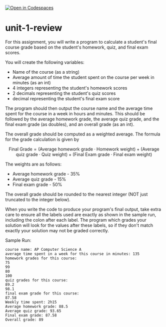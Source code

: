 [![Open in Codespaces](https://classroom.github.com/assets/launch-codespace-2972f46106e565e64193e422d61a12cf1da4916b45550586e14ef0a7c637dd04.svg)](https://classroom.github.com/open-in-codespaces?assignment_repo_id=15929558)
# unit-1-review

For this assignment, you will write a program to calculate a student's final course grade based on the student's homework, quiz, and final exam scores.

You will create the following variables:
* Name of the course (as a string)
* Average amount of time the student spent on the course per week in minutes (as an int)
* 4 integers representing the student's homework scores
* 2 decimals representing the student's quiz scores
* decimal representing the student's final exam score

The program should then output the course name and the average time spent for the course in a week in hours and minutes. This should be followed by the average homework grade, the average quiz grade, and the final exam grade (as doubles), and an overall grade (as an int).

The overall grade should be computed as a weighted average. The formula for the grade calculation is given by

$$ \text{Final Grade} = (\text{Average homework grade} \cdot \text{Homework weight}) + (\text{Average quiz grade} \cdot \text{Quiz weight}) + (\text{Final Exam grade} \cdot \text{Final exam weight}) $$

The weights are as follows:

* Average homework grade - 35%
* Average quiz grade - 15%
* Final exam grade - 50%

The overall grade should be rounded to the nearest integer (NOT just truncated to the integer below).

When you write the code to produce your program's final output, take extra care to ensure all the labels used are exactly as shown in the sample run, including the colon after each label. The program which grades your solution will look for the values after these labels, so if they don't match exactly your solution may not be graded correctly.

Sample Run:
```
course name: AP Computer Science A
average time spent in a week for this course in minutes: 135
homework grades for this course:
75
99
80
100
quiz grades for this course:
89.2
98.1
final exam grade for this course:
87.58
Weekly time spent: 2h15
Average homework grade: 88.5
Average quiz grade: 93.65
Final exam grade: 87.58
Overall grade: 89
```
